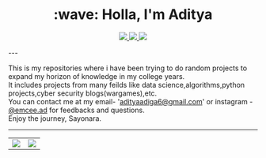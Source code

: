 <h1 align="center">:wave: Holla, I'm Aditya</h1>

<p align="center">
  <a href="https://github.com/aditya-adiga">
    <img src="https://img.shields.io/badge/adityaadiga-100000?style=for-the-badge&logo=github&logoColor=white">
   <a/>
  <a href="https://www.linkedin.com/in/aditya-adiga-a243631a1/">
    <img src="https://img.shields.io/badge/adityaadiga-0077B5?style=for-the-badge&logo=linkedin&logoColor=white">
  <a/>
   <a href="https://www.instagram.com/emcee.ad/">
    <img src="https://img.shields.io/badge/@emcee.ad-E4405F?style=for-the-badge&logo=instagram&logoColor=white">
  <a/>
</p>
---
    
    
This is my repositories where i have been trying to do random projects to expand my horizon of knowledge in my college years.\
It includes projects from many feilds like data science,algorithms,python projects,cyber security blogs(wargames),etc.\
You can contact me at my email- 'adityaadiga6@gmail.com' or instagram - [@emcee.ad](https://www.instagram.com/emcee.ad/) for feedbacks and questions.\
Enjoy the journey, Sayonara.

---
<table align="center" cellspacing="0" cellpadding="0" border="0">
  <tr>
    <td>
      <a href="https://github.com/aditya-adiga">
        <img src="https://github-readme-stats.vercel.app/api?username=aditya-adiga&show_icons=true&include_all_commits=true&theme=tokyonight">
      <a/>
    </td>
    <td>
      <a href="https://github.com/aditya-adiga">
        <img src="https://github-readme-stats.vercel.app/api/top-langs/?username=aditya-adiga&layout=compact&theme=tokyonight">
      <a/>
    </td>
   </tr>
</table>
